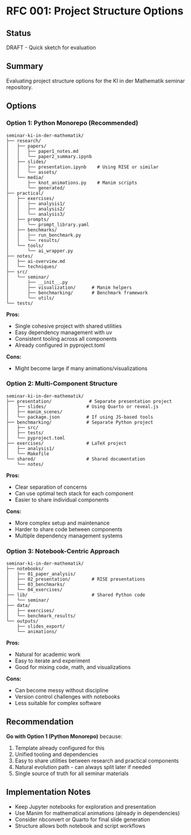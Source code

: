 # RFC 001: Project Structure Options

## Status
DRAFT - Quick sketch for evaluation

## Summary
Evaluating project structure options for the KI in der Mathematik seminar repository.

## Options

### Option 1: Python Monorepo (Recommended)

```
seminar-ki-in-der-mathematik/
├── research/
│   ├── papers/
│   │   ├── paper1_notes.md
│   │   └── paper2_summary.ipynb
│   ├── slides/
│   │   ├── presentation.ipynb    # Using RISE or similar
│   │   └── assets/
│   └── media/
│       ├── knot_animations.py    # Manim scripts
│       └── generated/
├── practical/
│   ├── exercises/
│   │   ├── analysis1/
│   │   ├── analysis2/
│   │   └── analysis3/
│   ├── prompts/
│   │   └── prompt_library.yaml
│   ├── benchmarks/
│   │   ├── run_benchmark.py
│   │   └── results/
│   └── tools/
│       └── ai_wrapper.py
├── notes/
│   ├── ai-overview.md
│   └── techniques/
├── src/
│   └── seminar/
│       ├── __init__.py
│       ├── visualization/      # Manim helpers
│       ├── benchmarking/       # Benchmark framework
│       └── utils/
└── tests/
```

**Pros:**
- Single cohesive project with shared utilities
- Easy dependency management with uv
- Consistent tooling across all components
- Already configured in pyproject.toml

**Cons:**
- Might become large if many animations/visualizations

### Option 2: Multi-Component Structure

```
seminar-ki-in-der-mathematik/
├── presentation/              # Separate presentation project
│   ├── slides/               # Using Quarto or reveal.js
│   ├── manim_scenes/
│   └── package.json          # If using JS-based tools
├── benchmarking/             # Separate Python project
│   ├── src/
│   ├── tests/
│   └── pyproject.toml
├── exercises/                # LaTeX project
│   ├── analysis1/
│   └── Makefile
└── shared/                   # Shared documentation
    └── notes/
```

**Pros:**
- Clear separation of concerns
- Can use optimal tech stack for each component
- Easier to share individual components

**Cons:**
- More complex setup and maintenance
- Harder to share code between components
- Multiple dependency management systems

### Option 3: Notebook-Centric Approach

```
seminar-ki-in-der-mathematik/
├── notebooks/
│   ├── 01_paper_analysis/
│   ├── 02_presentation/        # RISE presentations
│   ├── 03_benchmarks/
│   └── 04_exercises/
├── lib/                        # Shared Python code
│   └── seminar/
├── data/
│   ├── exercises/
│   └── benchmark_results/
└── outputs/
    ├── slides_export/
    └── animations/
```

**Pros:**
- Natural for academic work
- Easy to iterate and experiment
- Good for mixing code, math, and visualizations

**Cons:**
- Can become messy without discipline
- Version control challenges with notebooks
- Less suitable for complex software

## Recommendation

**Go with Option 1 (Python Monorepo)** because:
1. Template already configured for this
2. Unified tooling and dependencies
3. Easy to share utilities between research and practical components
4. Natural evolution path - can always split later if needed
5. Single source of truth for all seminar materials

## Implementation Notes

- Keep Jupyter notebooks for exploration and presentation
- Use Manim for mathematical animations (already in dependencies)
- Consider nbconvert or Quarto for final slide generation
- Structure allows both notebook and script workflows